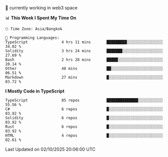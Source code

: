🔭 currently working in web3 space

<!--START_SECTION:waka-->
📊 **This Week I Spent My Time On** 

```text
🕑︎ Time Zone: Asia/Bangkok

💬 Programming Languages: 
TypeScript               4 hrs 11 mins       █████████░░░░░░░░░░░░░░░░   34.02 % 
Solidity                 3 hrs 24 mins       ███████░░░░░░░░░░░░░░░░░░   27.69 % 
Bash                     2 hrs 28 mins       █████░░░░░░░░░░░░░░░░░░░░   20.14 % 
Other                    48 mins             ██░░░░░░░░░░░░░░░░░░░░░░░   06.51 % 
Markdown                 27 mins             █░░░░░░░░░░░░░░░░░░░░░░░░   03.72 % 
```

**I Mostly Code in TypeScript** 

```text
TypeScript               85 repos            ██████████████░░░░░░░░░░░   55.56 % 
C#                       6 repos             █░░░░░░░░░░░░░░░░░░░░░░░░   03.92 % 
Solidity                 6 repos             █░░░░░░░░░░░░░░░░░░░░░░░░   03.92 % 
Rust                     6 repos             █░░░░░░░░░░░░░░░░░░░░░░░░   03.92 % 
HTML                     4 repos             █░░░░░░░░░░░░░░░░░░░░░░░░   02.61 % 
```




 Last Updated on 02/10/2025 20:06:00 UTC
<!--END_SECTION:waka-->

